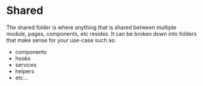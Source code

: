 # Shared

The shared folder is where anything that is shared between multiple module, pages, components, etc resides. It can be broken down into folders that make sense for your use-case such as:

- components
- hooks
- services
- helpers
- etc...
